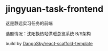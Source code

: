# jingyuan-task-frontend

这是静远实习任务的前端

选题情况：沈阳换热站供暖总览系统 B/S架构



build by [DangoSky/react-scaffold-template](https://github.com/DangoSky/react-scaffold-template)